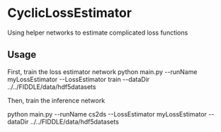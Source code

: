 # CyclicLossEstimator
Using helper networks to estimate complicated loss functions 


## Usage

First, train the loss estimator network
python main.py --runName myLossEstimator --LossEstimator train --dataDir ../../FIDDLE/data/hdf5datasets


Then, train the inference network

python main.py --runName cs2ds --LossEstimator myLossEstimator --dataDir ../../FIDDLE/data/hdf5datasets

